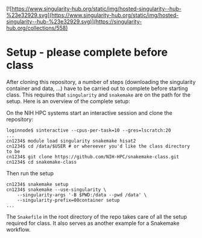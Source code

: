 [![https://www.singularity-hub.org/static/img/hosted-singularity--hub-%23e32929.svg](https://www.singularity-hub.org/static/img/hosted-singularity--hub-%23e32929.svg)](https://singularity-hub.org/collections/558) 

Setup - please complete before class
================================================================================


After cloning this repository, a number of steps (downloading the singularity
container and data, ...) have to be carried out to complete before starting
class. This requires that `singularity` and `snakemake` are on the path
for the setup. Here is an overview of the complete setup:

On the NIH HPC systems start an interactive session and clone the repository:
```
loginnode$ sinteractive --cpus-per-task=10 --gres=lscratch:20
...
cn1234$ module load singularity snakemake hisat2
cn1234$ cd /data/$USER # or whereever you'd like the class directory to be
cn1234$ git clone https://github.com/NIH-HPC/snakemake-class.git
cn1234$ cd snakemake-class
```

Then run the setup
```
cn1234$ snakemake setup
cn1234$ snakemake --use-singularity \
    --singularity-args '-B $PWD:/data --pwd /data' \
    --singularity-prefix=00container setup
...
```

The `Snakefile` in the root directory of the repo takes care of all the setup
required for class. It also serves as another example for a Snakemake workflow.
